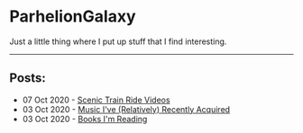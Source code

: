 # ParhelionGalaxy

Just a little thing where I put up stuff that I find interesting.

---

## Posts:
- 07 Oct 2020 - [Scenic Train Ride Videos](2020-10-07-train-videos.html)
- 03 Oct 2020 - [Music I've (Relatively) Recently Acquired](2020-10-03-music.html)
- 03 Oct 2020 - [Books I'm Reading](2020-10-03-books.html)
